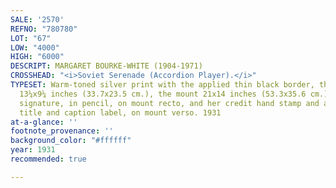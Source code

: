 ```yaml
---
SALE: '2570'
REFNO: "780780"
LOT: "67"
LOW: "4000"
HIGH: "6000"
DESCRIPT: MARGARET BOURKE-WHITE (1904-1971)
CROSSHEAD: "<i>Soviet Serenade (Accordion Player).</i>"
TYPESET: Warm-toned silver print with the applied thin black border, the image measuring
  13¼x9¼ inches (33.7x23.5 cm.), the mount 21x14 inches (53.3x35.6 cm.), with Bourke-White's
  signature, in pencil, on mount recto, and her credit hand stamp and a typed alternate
  title and caption label, on mount verso. 1931
at-a-glance: ''
footnote_provenance: ''
background_color: "#ffffff"
year: 1931
recommended: true

---
```

